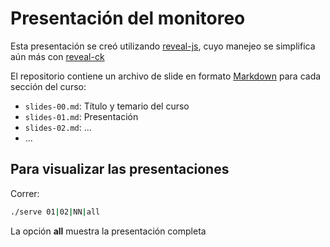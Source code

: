 # Presentación del monitoreo

Esta presentación se creó utilizando [reveal-js](http://lab.hakim.se/reveal-js),
cuyo manejeo se simplifica aún más con [reveal-ck](http://jedcn.github.io/reveal-ck/)

El repositorio contiene un archivo de slide en formato
[Markdown](https://daringfireball.net/projects/markdown/) para cada sección del
curso:

* `slides-00.md`: Título y temario del curso
* `slides-01.md`: Presentación
* `slides-02.md`: ...
* ...

## Para visualizar las presentaciones

Correr:

```bash
./serve 01|02|NN|all
```

La opción **all** muestra la presentación completa

